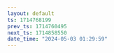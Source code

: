 ```yaml
---
layout: default
ts: 1714768199
prev_ts: 1714760495
next_ts: 1714858550
date_time: "2024-05-03 01:29:59"
---
```

